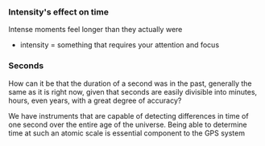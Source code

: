 
### Intensity's effect on time
Intense moments feel longer than they actually were
- intensity = something that requires your attention and focus

### Seconds
How can it be that the duration of a second was in the past, generally the same as it is right now, given that seconds are easily divisible into minutes, hours, even years, with a great degree of accuracy?

We have instruments that are capable of detecting differences in time of one second over the entire age of the universe. Being able to determine time at such an atomic scale is essential component to the GPS system
